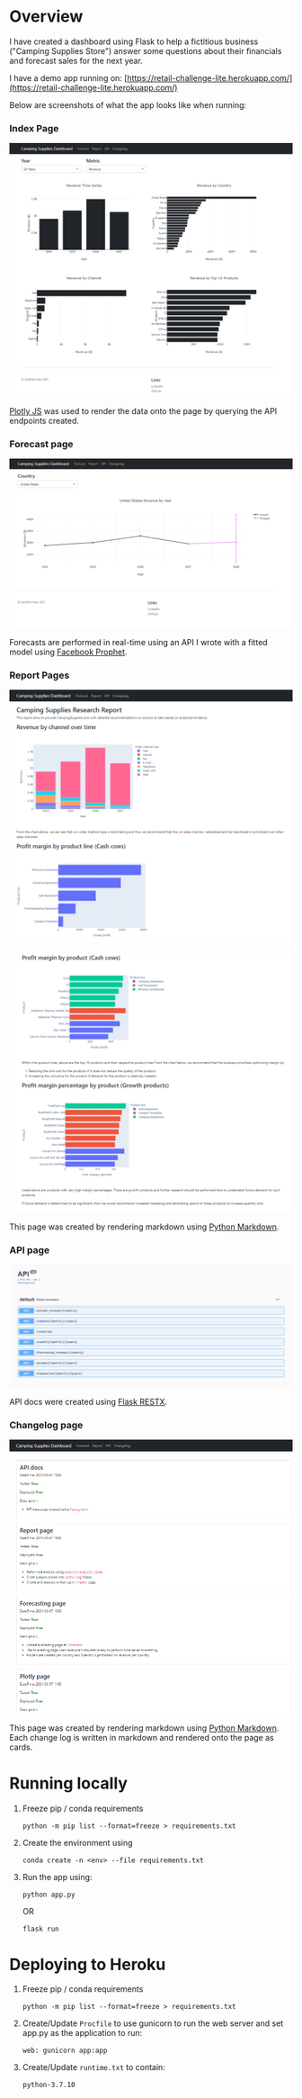 # Overview

I have created a dashboard using Flask to help a fictitious business ("Camping Supplies Store") answer some questions about their financials and forecast sales for the next year.

I have a demo app running on: [https://retail-challenge-lite.herokuapp.com/](https://retail-challenge-lite.herokuapp.com/)

Below are screenshots of what the app looks like when running:

### Index Page

![index_page.png](app_sample_screenshots/index_page.png)

[Plotly JS](https://plotly.com/javascript/) was used to render the data onto the page by querying the API endpoints created.

### Forecast page

![forecast_page.png](app_sample_screenshots/forecast_page.png)

Forecasts are performed in real-time using an API I wrote with a fitted model using [Facebook Prophet](https://facebook.github.io/prophet/docs/quick_start.html).

### Report Pages

![report_page_1of2a.PNG](app_sample_screenshots/report_page_1of2a.png)

![report_page_2of2a.PNG](app_sample_screenshots/report_page_2of2a.png)

This page was created by rendering markdown using [Python Markdown](https://github.com/Python-Markdown/markdown).

### API page

![api_swagger_docs.png](app_sample_screenshots/api_swagger_docs.png)

API docs were created using [Flask RESTX](https://flask-restx.readthedocs.io/en/latest/).

### Changelog page

![changelog_page.png](app_sample_screenshots/changelog_page.png)

This page was created by rendering markdown using [Python Markdown](https://github.com/Python-Markdown/markdown). Each change log is written in markdown and rendered onto the page as cards.

# Running locally

1. Freeze pip / conda requirements

   ```
   python -m pip list --format=freeze > requirements.txt
   ```

2. Create the environment using

   ```
   conda create -n <env> --file requirements.txt
   ```

3. Run the app using:

   ```
   python app.py
   ```

   OR

   ```
   flask run
   ```

# Deploying to Heroku

1. Freeze pip / conda requirements

   ```
   python -m pip list --format=freeze > requirements.txt
   ```

2. Create/Update `Procfile` to use gunicorn to run the web server and set app.py as the application to run:

   ```
   web: gunicorn app:app
   ```

3. Create/Update `runtime.txt` to contain:

   ```
   python-3.7.10
   ```
